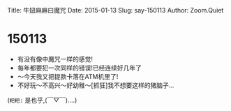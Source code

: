 Title: 牛妞麻麻曰魔咒
Date: 2015-01-13
Slug: say-150113
Author: Zoom.Quiet


# 150113


- 有没有像中魔咒一样的感觉!
- 每年都要犯一次同样的错误!已经连续好几年了
- ～今天我又把提款卡落在ATM机里了!
- 不好玩～不高兴～好幼稚～[抓狂]我不想要这样的猪脑子... 

(`粑粑:` 是也乎,(￣▽￣)....)
